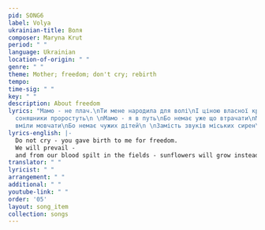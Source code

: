 ```yaml
---
pid: SONG6
label: Volya
ukrainian-title: Воля
composer: Maryna Krut
period: " "
language: Ukrainian
location-of-origin: " "
genre: " "
theme: Mother; freedom; don't cry; rebirth
tempo:
time-sig: " "
key: " "
description: About freedom
lyrics: "Мамо - не плач.\nТи мене народила для волі\nІ ціною власної крові\nВ полі
  соняшники проростуть\n \nМамо - я в путь\nБо немає уже що втрачати\nМи ніколи не
  вміли мовчати\nБо немає чужих дітей\n \nЗамість звуків міських сирен\nЗаспівай мен\nhttps://lyricstranslate.com/en/krut-volya-lyrics.html"
lyrics-english: |-
  Do not cry - you gave birth to me for freedom.
  We will prevail -
  and from our blood spilt in the fields - sunflowers will grow instead.
translator: " "
lyricist: " "
arrangement: " "
additional: " "
youtube-link: " "
order: '05'
layout: song_item
collection: songs
---
```

